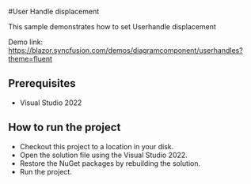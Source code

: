 #User Handle displacement

This sample demonstrates how to set Userhandle displacement

Demo link:
https://blazor.syncfusion.com/demos/diagramcomponent/userhandles?theme=fluent

## Prerequisites

* Visual Studio 2022

## How to run the project

* Checkout this project to a location in your disk.
* Open the solution file using the Visual Studio 2022.
* Restore the NuGet packages by rebuilding the solution.
* Run the project.
